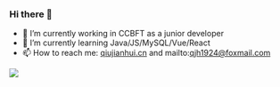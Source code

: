 ### Hi there 👋

<!--
**qjh1924/qjh1924** is a ✨ _special_ ✨ repository because its `README.md` (this file) appears on your GitHub profile.

Here are some ideas to get you started:

- 🔭 I’m currently working on ...
- 🌱 I’m currently learning ...
- 👯 I’m looking to collaborate on ...
- 🤔 I’m looking for help with ...
- 💬 Ask me about ...
- 📫 How to reach me: ...
- 😄 Pronouns: ...
- ⚡ Fun fact: ...
-->

- 🔭 I’m currently working in CCBFT as a junior developer
- 🌱 I’m currently learning Java/JS/MySQL/Vue/React
- 📫 How to reach me: [qiujianhui.cn](http://qiujianhui.cn) and mailto:qjh1924@foxmail.com

[![](https://github-readme-stats.vercel.app/api?username=qjh1924&show_icons=true&title_color=fff&icon_color=79ff97&text_color=9f9f9f&bg_color=151515)](https://github-readme-stats.vercel.app/api?username=qjh1924&show_icons=true&title_color=fff&icon_color=79ff97&text_color=9f9f9f&bg_color=151515)
